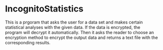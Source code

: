 # IncognitoStatistics

This is a prgoram that asks the user for a data set and makes certain statistical analyses with the given data. If the data is encrypted, the program will decrypt it automatically. Then it asks the reader to choose an encryption method to encrypt the output data and returns a text file with the corresponding results. 

